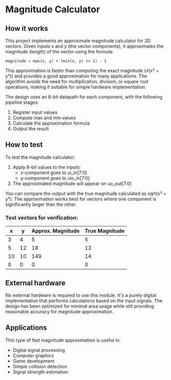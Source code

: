 # Magnitude Calculator

## How it works

This project implements an approximate magnitude calculator for 2D vectors. Given inputs x and y (the vector components), it approximates the magnitude (length) of the vector using the formula:

```
magnitude ≈ max(x, y) + (min(x, y) >> 1) - 1
```

This approximation is faster than computing the exact magnitude (√(x² + y²)) and provides a good approximation for many applications. The algorithm avoids the need for multiplication, division, or square root operations, making it suitable for simple hardware implementation.

The design uses an 8-bit datapath for each component, with the following pipeline stages:
1. Register input values
2. Compute max and min values
3. Calculate the approximation formula
4. Output the result

## How to test

To test the magnitude calculator:
1. Apply 8-bit values to the inputs:
   - x-component goes to ui_in[7:0]
   - y-component goes to uio_in[7:0]
2. The approximated magnitude will appear on uo_out[7:0]

You can compare the output with the true magnitude calculated as sqrt(x² + y²). The approximation works best for vectors where one component is significantly larger than the other.

### Test vectors for verification:
| x | y | Approx. Magnitude | True Magnitude |
|---|---|-------------------|----------------|
| 3 | 4 | 5                 | 5              | 
| 5 | 12| 18                | 13             | 
| 10|10 | 149               | 14             | 
| 0 | 0 | 0                 | 0              | 

## External hardware

No external hardware is required to use this module. It's a purely digital implementation that performs calculations based on the input signals. The design has been optimized for minimal area usage while still providing reasonable accuracy for magnitude approximation.

## Applications

This type of fast magnitude approximation is useful in:
- Digital signal processing
- Computer graphics
- Game development
- Simple collision detection
- Signal strength estimation
